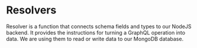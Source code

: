 # Resolvers

Resolver is a function that connects schema fields and types to our NodeJS backend. It provides the instructions for turning a GraphQL operation into data. We are using them to read or write data to our MongoDB database.

